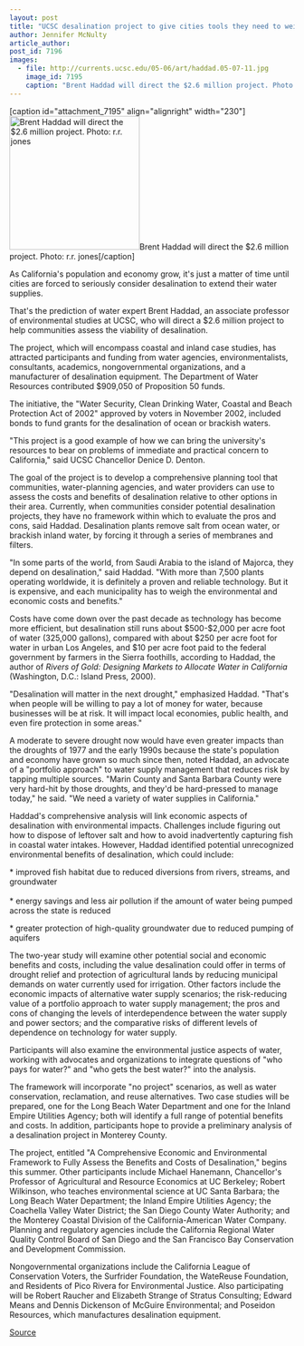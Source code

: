 ```yaml
---
layout: post
title: "UCSC desalination project to give cities tools they need to weigh pros and cons"
author: Jennifer McNulty
article_author: 
post_id: 7196
images:
  - file: http://currents.ucsc.edu/05-06/art/haddad.05-07-11.jpg
    image_id: 7195
    caption: "Brent Haddad will direct the $2.6 million project. Photo: r.r. jones"
---
```


[caption id="attachment_7195" align="alignright" width="230"]<a href="http://dev-ucsc-news.pantheonsite.io/wp-content/uploads/2005/07/haddad.05-07-11.jpg"><img class="size-full wp-image-7195" src="http://dev-ucsc-news.pantheonsite.io/wp-content/uploads/2005/07/haddad.05-07-11.jpg" alt="Brent Haddad will direct the $2.6 million project. Photo: r.r. jones" width="230" height="236" /></a>Brent Haddad will direct the $2.6 million project. Photo: r.r. jones[/caption]
<a name="content" id="content"></a>
<p>
  As California's population and economy grow, it's just a matter of time until cities are forced to seriously consider desalination to extend their water supplies.
</p>
<p>
  That's the prediction of water expert Brent Haddad, an associate professor of environmental studies at UCSC, who will direct a $2.6 million project to help communities assess the viability of desalination.
</p>
<p>
  The project, which will encompass coastal and inland case studies, has attracted participants and funding from water agencies, environmentalists, consultants, academics, nongovernmental organizations, and a manufacturer of desalination equipment. The Department of Water Resources contributed $909,050 of Proposition 50 funds.
</p>
<p>
  The initiative, the "Water Security, Clean Drinking Water, Coastal and Beach Protection Act of 2002" approved by voters in November 2002, included bonds to fund grants for the desalination of ocean or brackish waters.
</p>
<p>
  "This project is a good example of how we can bring the university's resources to bear on problems of immediate and practical concern to California," said UCSC Chancellor Denice D. Denton.
</p>
<p>
  The goal of the project is to develop a comprehensive planning tool that communities, water-planning agencies, and water providers can use to assess the costs and benefits of desalination relative to other options in their area. Currently, when communities consider potential desalination projects, they have no framework within which to evaluate the pros and cons, said Haddad. Desalination plants remove salt from ocean water, or brackish inland water, by forcing it through a series of membranes and filters.
</p>
<p>
  "In some parts of the world, from Saudi Arabia to the island of Majorca, they depend on desalination," said Haddad. "With more than 7,500 plants operating worldwide, it is definitely a proven and reliable technology. But it is expensive, and each municipality has to weigh the environmental and economic costs and benefits."
</p>
<p>
  Costs have come down over the past decade as technology has become more efficient, but desalination still runs about $500-$2,000 per acre foot of water (325,000 gallons), compared with about $250 per acre foot for water in urban Los Angeles, and $10 per acre foot paid to the federal government by farmers in the Sierra foothills, according to Haddad, the author of <i>Rivers of Gold: Designing Markets to Allocate Water in California</i> (Washington, D.C.: Island Press, 2000).
</p>
<p>
  "Desalination will matter in the next drought," emphasized Haddad. "That's when people will be willing to pay a lot of money for water, because businesses will be at risk. It will impact local economies, public health, and even fire protection in some areas."
</p>
<p>
  A moderate to severe drought now would have even greater impacts than the droughts of 1977 and the early 1990s because the state's population and economy have grown so much since then, noted Haddad, an advocate of a "portfolio approach" to water supply management that reduces risk by tapping multiple sources. "Marin County and Santa Barbara County were very hard-hit by those droughts, and they'd be hard-pressed to manage today," he said. "We need a variety of water supplies in California."
</p>
<p>
  Haddad's comprehensive analysis will link economic aspects of desalination with environmental impacts. Challenges include figuring out how to dispose of leftover salt and how to avoid inadvertently capturing fish in coastal water intakes. However, Haddad identified potential unrecognized environmental benefits of desalination, which could include:
</p>
<p>
  * improved fish habitat due to reduced diversions from rivers, streams, and groundwater<br>
  <br>
  * energy savings and less air pollution if the amount of water being pumped across the state is reduced
</p>
<p>
  * greater protection of high-quality groundwater due to reduced pumping of aquifers
</p>
<p>
  The two-year study will examine other potential social and economic benefits and costs, including the value desalination could offer in terms of drought relief and protection of agricultural lands by reducing municipal demands on water currently used for irrigation. Other factors include the economic impacts of alternative water supply scenarios; the risk-reducing value of a portfolio approach to water supply management; the pros and cons of changing the levels of interdependence between the water supply and power sectors; and the comparative risks of different levels of dependence on technology for water supply.
</p>
<p>
  Participants will also examine the environmental justice aspects of water, working with advocates and organizations to integrate questions of "who pays for water?" and "who gets the best water?" into the analysis.
</p>
<p>
  The framework will incorporate "no project" scenarios, as well as water conservation, reclamation, and reuse alternatives. Two case studies will be prepared, one for the Long Beach Water Department and one for the Inland Empire Utilities Agency; both will identify a full range of potential benefits and costs. In addition, participants hope to provide a preliminary analysis of a desalination project in Monterey County.
</p>
<p>
  The project, entitled "A Comprehensive Economic and Environmental Framework to Fully Assess the Benefits and Costs of Desalination," begins this summer. Other participants include Michael Hanemann, Chancellor's Professor of Agricultural and Resource Economics at UC Berkeley; Robert Wilkinson, who teaches environmental science at UC Santa Barbara; the Long Beach Water Department; the Inland Empire Utilities Agency; the Coachella Valley Water District; the San Diego County Water Authority; and the Monterey Coastal Division of the California-American Water Company. Planning and regulatory agencies include the California Regional Water Quality Control Board of San Diego and the San Francisco Bay Conservation and Development Commission.
</p>
<p>
  Nongovernmental organizations include the California League of Conservation Voters, the Surfrider Foundation, the WateReuse Foundation, and Residents of Pico Rivera for Environmental Justice. Also participating will be Robert Raucher and Elizabeth Strange of Stratus Consulting; Edward Means and Dennis Dickenson of McGuire Environmental; and Poseidon Resources, which manufactures desalination equipment.
</p>
<p><a href="http://www1.ucsc.edu/currents/05-06/07-11/desalination.asp" title="Permalink to desalination">Source</a></p>
